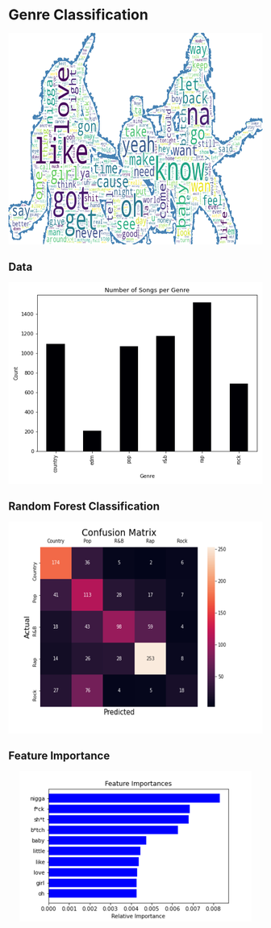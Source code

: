 # Genre Classification

<p align="center">
  <img width="800" height="420" src="https://github.com/hilmikilickaya/genre-classification-nlp/blob/main/images/band_wc.png">
  </p>
  
## Data
  
  <p align="center">
  <img width="580" height="400" src="https://github.com/hilmikilickaya/genre-classification-nlp/blob/main/images/genres_count.png">
  </p>
  
## Random Forest Classification
  
  <p align="center">
  <img width="600" height="420" src="https://github.com/hilmikilickaya/genre-classification-nlp/blob/main/images/base_heatmap.png">
  </p>
  
 ## Feature Importance
  <p align="center">
  <img width="460" height="300" src="https://github.com/hilmikilickaya/genre-classification-nlp/blob/main/images/base_feature_imp.png">
  </p>
 
